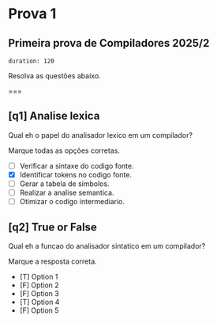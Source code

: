 # Prova 1
## Primeira prova de Compiladores 2025/2
    
    duration: 120

Resolva as questões abaixo.

===

## [q1] Analise lexica

Qual eh o papel do analisador lexico em um compilador?

Marque todas as opções corretas.

* [ ] Verificar a sintaxe do codigo fonte.
* [x] Identificar tokens no codigo fonte.
* [ ] Gerar a tabela de simbolos.
* [ ] Realizar a analise semantica.
* [ ] Otimizar o codigo intermediario.

## [q2] True or False

Qual eh a funcao do analisador sintatico em um compilador?

Marque a resposta correta.

* [T] Option 1
* [F] Option 2
* [F] Option 3
* [T] Option 4
* [F] Option 5
